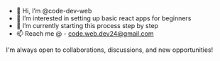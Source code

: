 - 👋 Hi, I’m @code-dev-web
- 👀 I’m interested in setting up basic react apps for beginners
- 🌱 I’m currently starting this process step by step
- 📫 Reach me @ - code.web.dev24@gmail.com

I'm always open to collaborations, discussions, and new opportunities!

<!---
code-dev-web/code-dev-web is a ✨ special ✨ repository because its `README.md` (this file) appears on your GitHub profile.
You can click the Preview link to take a look at your changes.
--->
